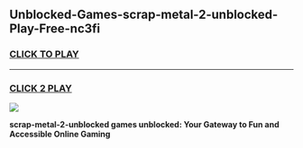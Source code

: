 
## Unblocked-Games-scrap-metal-2-unblocked-Play-Free-nc3fi
<h3>
<a href="https://premium76.site?title=scrap-metal-2-unblocked&ref=23A">CLICK TO PLAY</a></h3>
<hr>

<h3>
<a href="https://premium76.site?title=scrap-metal-2-unblocked&ref=23A">CLICK 2 PLAY</a>
  
</h3>

<a href="https://premium76.site?title=scrap-metal-2-unblocked&ref=23A"><img src="https://clearcache.store/games.png"></a>


**scrap-metal-2-unblocked games unblocked: Your Gateway to Fun and Accessible Online Gaming**
